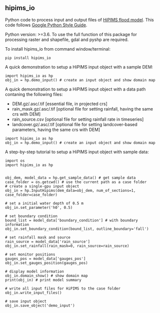 hipims_io
--------
Python code to process input and output files of [HiPIMS flood model](https://github.com/HEMLab/hipims). This code follows [Google Python Style Guide](http://google.github.io/styleguide/pyguide.html).

Python version: >=3.6. To use the full function of this package for processing raster and shapefile, gdal and pyshp are required.

To install hipims_io from command window/terminal:
```
pip install hipims_io
```
A quick demonstration to setup a HiPIMS input object with a sample DEM:
```
import hipims_io as hp
obj_in = hp.demo_input() # create an input object and show domain map
```
A quick demonstration to setup a HiPIMS input object with a data path contaning the following files:
- DEM.gz/.asc/.tif [essential file, in projected crs]
- rain_mask.gz/.asc/.tif [optional file for setting rainfall, having the same crs with DEM]
- rain_source.csv [optional file for setting rainfall rate in timeseries]
- landcover.gz/.asc/.tif [optional file for setting landcover-based parameters, having the same crs with DEM]

```
import hipims_io as hp
obj_in = hp.demo_input() # create an input object and show domain map
```

A step-by-step tutorial to setup a HiPIMS input object with sample data:


```
import os
import hipims_io as hp


obj_dem, model_data = hp.get_sample_data() # get sample data
case_folder = os.getcwd() # use the current path as a case folder
# create a single-gpu input object
obj_in = hp.InputHipims(dem_data=obj_dem, num_of_sections=1, case_folder=case_folder)

# set a initial water depth of 0.5 m
obj_in.set_parameter('h0', 0.5)

# set boundary condition
bound_list = model_data['boundary_condition'] # with boundary information
obj_in.set_boundary_condition(bound_list, outline_boundary='fall')

# set rainfall mask and source
rain_source = model_data['rain_source']
obj_in.set_rainfall(rain_mask=0, rain_source=rain_source)

# set monitor positions
gauges_pos = model_data['gauges_pos']
obj_in.set_gauges_position(gauges_pos) 

# display model information
obj_in.domain_show() # show domain map
print(obj_in) # print model summary

# write all input files for HiPIMS to the case folder
obj_in.write_input_files() 

# save input object
obj_in.save_object('demo_input')
```
